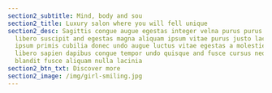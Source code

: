 ```yaml
---
section2_subtitle: Mind, body and sou
section2_title: Luxury salon where you will fell unique
section2_desc: Sagittis congue augue egestas integer velna purus purus magna
  libero suscipit and egestas magna aliquam ipsum vitae purus justo lacus ligula
  ipsum primis cubilia donec undo augue luctus vitae egestas a molestie donec
  libero sapien dapibus congue tempor undo quisque and fusce cursus neque
  blandit fusce aliquam nulla lacinia
section2_btn_txt: Discover more
section2_image: /img/girl-smiling.jpg
---
```

